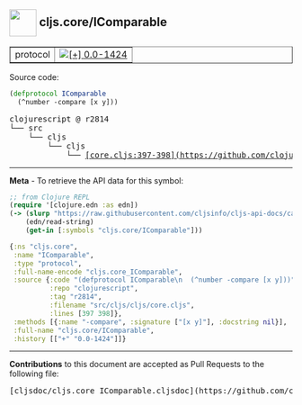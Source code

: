 ## <img width="48px" valign="middle" src="http://i.imgur.com/Hi20huC.png"> cljs.core/IComparable

 <table border="1">
<tr>

<td>protocol</td>
<td><a href="https://github.com/cljsinfo/cljs-api-docs/tree/0.0-1424"><img valign="middle" alt="[+] 0.0-1424" src="https://img.shields.io/badge/+-0.0--1424-lightgrey.svg"></a> </td>
</tr>
</table>






Source code:

```clj
(defprotocol IComparable
  (^number -compare [x y]))
```

 <pre>
clojurescript @ r2814
└── src
    └── cljs
        └── cljs
            └── <ins>[core.cljs:397-398](https://github.com/clojure/clojurescript/blob/r2814/src/cljs/cljs/core.cljs#L397-L398)</ins>
</pre>


---

__Meta__ - To retrieve the API data for this symbol:

```clj
;; from Clojure REPL
(require '[clojure.edn :as edn])
(-> (slurp "https://raw.githubusercontent.com/cljsinfo/cljs-api-docs/catalog/cljs-api.edn")
    (edn/read-string)
    (get-in [:symbols "cljs.core/IComparable"]))
```

```clj
{:ns "cljs.core",
 :name "IComparable",
 :type "protocol",
 :full-name-encode "cljs.core_IComparable",
 :source {:code "(defprotocol IComparable\n  (^number -compare [x y]))",
          :repo "clojurescript",
          :tag "r2814",
          :filename "src/cljs/cljs/core.cljs",
          :lines [397 398]},
 :methods [{:name "-compare", :signature ["[x y]"], :docstring nil}],
 :full-name "cljs.core/IComparable",
 :history [["+" "0.0-1424"]]}

```

---

__Contributions__ to this document are accepted as Pull Requests to the following file:

 <pre>
[cljsdoc/cljs.core_IComparable.cljsdoc](https://github.com/cljsinfo/cljs-api-docs/blob/master/cljsdoc/cljs.core_IComparable.cljsdoc)
</pre>

